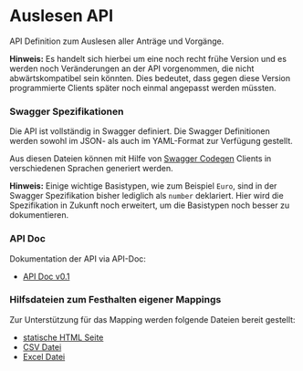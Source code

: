 # Auslesen API
API Definition zum Auslesen aller Anträge und Vorgänge.

**Hinweis:** Es handelt sich hierbei um eine noch recht frühe Version und es werden noch Veränderungen an der API vorgenommen, die nicht abwärtskompatibel sein könnten. Dies bedeutet, dass gegen diese Version programmierte Clients später noch einmal angepasst werden müssten.

### Swagger Spezifikationen
Die API ist vollständig in Swagger definiert. Die Swagger Definitionen werden sowohl im JSON- als auch im YAML-Format zur Verfügung gestellt.

Aus diesen Dateien können mit Hilfe von [Swagger Codegen](https://github.com/swagger-api/swagger-codegen) Clients in verschiedenen Sprachen generiert werden.

**Hinweis:** Einige wichtige Basistypen, wie zum Beispiel `Euro`, sind in der Swagger Spezifikation bisher lediglich als `number` deklariert. Hier wird die Spezifikation in Zukunft noch erweitert, um die Basistypen noch besser zu dokumentieren.

### API Doc

Dokumentation der API via API-Doc:
 -  [API Doc v0.1](https://auslesen-api.api-docs.io/0.1/antraege/angebot-des-antrags-abrufen)

### Hilfsdateien zum Festhalten eigener Mappings
Zur Unterstützung für das Mapping werden folgende Dateien bereit gestellt:
  - [statische HTML Seite](http://htmlpreview.github.io?https://raw.githubusercontent.com/hypoport/europace2-api/master/BaufiSmart/auslesen/Dokumentation/index.html)
  - [CSV Datei](https://raw.githubusercontent.com/hypoport/europace2-api/master/BaufiSmart/auslesen/definitions.csv)
  - [Excel Datei](https://raw.githubusercontent.com/hypoport/europace2-api/master/BaufiSmart/auslesen/definitions.xls)
